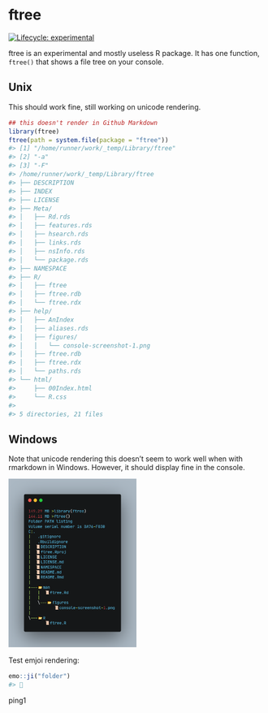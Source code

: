 
<!-- README.md is generated from README.Rmd. Please edit that file -->

# ftree

<!-- badges: start -->

[![Lifecycle:
experimental](https://img.shields.io/badge/lifecycle-experimental-orange.svg)](https://lifecycle.r-lib.org/articles/stages.html#experimental)
<!-- badges: end -->

ftree is an experimental and mostly useless R package. It has one
function, `ftree()` that shows a file tree on your console.

## Unix

This should work fine, still working on unicode rendering.

``` r
## this doesn't render in Github Markdown
library(ftree)
ftree(path = system.file(package = "ftree"))
#> [1] "/home/runner/work/_temp/Library/ftree"
#> [2] "-a"                                   
#> [3] "-F"                                   
#> /home/runner/work/_temp/Library/ftree
#> ├── DESCRIPTION
#> ├── INDEX
#> ├── LICENSE
#> ├── Meta/
#> │   ├── Rd.rds
#> │   ├── features.rds
#> │   ├── hsearch.rds
#> │   ├── links.rds
#> │   ├── nsInfo.rds
#> │   └── package.rds
#> ├── NAMESPACE
#> ├── R/
#> │   ├── ftree
#> │   ├── ftree.rdb
#> │   └── ftree.rdx
#> ├── help/
#> │   ├── AnIndex
#> │   ├── aliases.rds
#> │   ├── figures/
#> │   │   └── console-screenshot-1.png
#> │   ├── ftree.rdb
#> │   ├── ftree.rdx
#> │   └── paths.rds
#> └── html/
#>     ├── 00Index.html
#>     └── R.css
#> 
#> 5 directories, 21 files
```

## Windows

Note that unicode rendering this doesn’t seem to work well when with
rmarkdown in Windows. However, it should display fine in the console.

<img src="man/figures/console-screenshot-1.png" width="50%" />

Test emjoi rendering:

``` r
emo::ji("folder")
#> 📁
```

ping1
